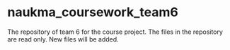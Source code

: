 # naukma_coursework_team6
The repository of team 6  for the course project. The files in the repository are read only. 
New files will be added.
